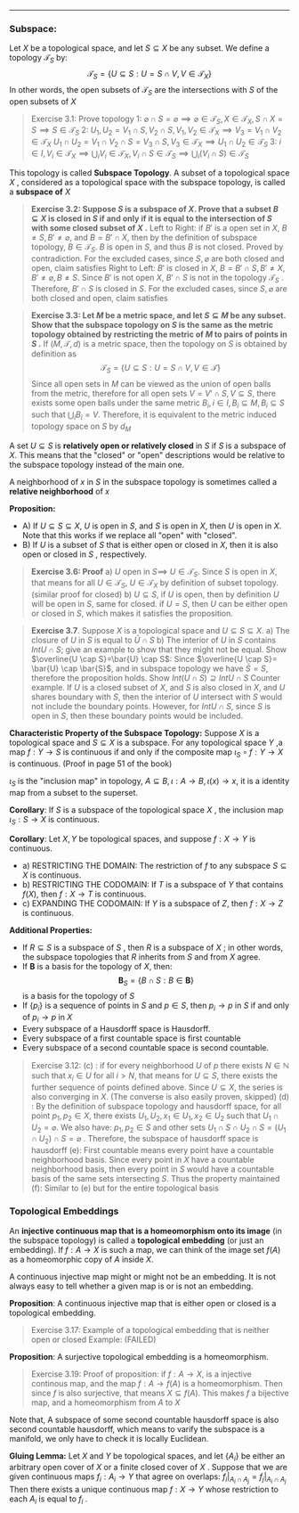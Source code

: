 ------
### Subspace:

Let $X$ be a topological space, and let $S \subseteq X$ be any subset. We define a topology $\mathcal{T}_{S}$ by: $$\mathcal{T}_{S} = \{ U \subseteq S : U = S \cap V ,V\in \mathcal{T}_{X}\}$$
In other words, the open subsets of $\mathcal{T}_{S}$ are the intersections with $S$ of the open subsets of $X$

> Exercise 3.1: Prove topology
> 1: $\varnothing \cap S = \varnothing \implies \varnothing \in \mathcal{T}_{S}, X \in \mathcal{T}_{X},S\cap X=S \implies S\in \mathcal{T}_{S}$
> 2: $U_{1},U_{2} = V_{1} \cap S, V_{2}\cap S, V_{1},V_{2} \in \mathcal{T}_{X}\implies V_{3} = V_{1} \cap V_{2} \in \mathcal{T}_{X}$
> $U_{1} \cap U_{2} =V_{1}\cap V_{2} \cap S=V_{3}\cap S,V_{3} \in \mathcal{T}_{X} \implies U_{1} \cap U_{2}  \in \mathcal{T}_{S}$ 
> 3: $i\in I,V_{i}\in \mathcal{T}_{X} \implies\bigcup_{i} V_{i} \in \mathcal{T}_{X},V_{i} \cap S \in \mathcal{T}_{S} \implies\bigcup_{i}(V_{i}\cap S) \in \mathcal{T}_{S}$  

This topology is called **Subspace Topology**. A subset of a topological space $X$ , considered as a topological space with the subspace topology, is called a **subspace of** $X$

> **Exercise 3.2: Suppose $S$ is a subspace of $X$. Prove that a subset $B \subseteq X$ is closed in $S$ if and only if it is equal to the intersection of $S$ with some closed subset of $X$ .**
> Left to Right:
> if $B'$ is a open set in $X$, $B\neq S, B' \neq \varnothing$, and $B =B' \cap X$,  then by the definition of subspace topology, $B \in \mathcal{T}_{S}$.  $B$ is open in $S$, and thus $B$ is not closed. Proved by contradiction.
> For the excluded cases, since $S,\varnothing$ are both closed and open, claim satisfies
> Right to Left:
>  $B'$ is closed in $X$, $B = B' \cap S, B' \neq X,B' \neq \varnothing, B \neq S$. Since $B'$ is not open $X$, $B' \cap S$ is not in the topology $\mathcal{T}_{S}$ . Therefore, $B' \cap S$ is closed in $S$.
>  For the excluded cases, since $S,\varnothing$ are both closed and open, claim satisfies

> **Exercise 3.3: Let $M$ be a metric space, and let $S \subseteq M$ be any subset. Show that the subspace topology on $S$ is the same as the metric topology obtained by restricting the metric of $M$ to pairs of points in $S$ .**
> If $(M,\mathcal{T},d)$ is a metric space, then the topology on $S$ is obtained by definition as  $$\mathcal{T}_{S} = \{ U \subseteq S : U = S \cap V ,V\in \mathcal{T}\}$$
> Since all open sets in $M$ can be viewed as the union of open balls from the metric, therefore for all open sets $V = V' \cap S,V\subseteq S$, there exists some open balls under the same metric $B_{i},i\in I,B_{i}\subseteq M, B_{i}\subseteq S$ such that $\bigcup_{i}B_{i}=V$. Therefore, it is equivalent to the metric induced topology space on $S$ by $d_{M}$ 

A set $U \subseteq S$ is **relatively open or relatively closed** in $S$ if $S$ is a subspace of $X$. This means that the "closed" or "open" descriptions would be relative to the subspace topology instead of the main one.

A neighborhood of $x$ in $S$ in the subspace topology is sometimes called a **relative neighborhood** of $x$

**Proposition:** 

- A) If $U \subseteq S \subseteq X$, $U$ is open in $S$, and $S$ is open in $X$, then $U$ is open in $X$. Note that this works if we replace all "open" with "closed".
- B) If $U$ is a subset of $S$ that is either open or closed in $X$, then it is also open or closed in $S$ , respectively.

> **Exercise 3.6: Proof**
> a) $U$ open in $S \implies$ $U \in \mathcal{T}_{S}$. Since $S$ is open in $X$, that means for all $U \in \mathcal{T}_{S}$, $U \in \mathcal{T}_{X}$ by definition of subset topology. (similar proof for closed)
> b) $U \subseteq S$, if $U$ is open, then by definition $U$ will be open in $S$, same for closed. if $U=S$, then $U$ can be either open or closed in $S$, which makes it satisfies the proposition.

> **Exercise 3.7**. Suppose $X$ is a topological space and $U \subseteq S \subseteq X$.
> a) The closure of $U$ in $S$ is equal to $\bar{U} \cap S$
> b) The interior of $U$ in $S$ contains $IntU \cap S$; give an example to show that they might not be equal.
> Show  $\overline{U \cap S}=\bar{U} \cap S$: Since $\overline{U \cap S}= \bar{U} \cap \bar{S}$, and in subspace topology we have $\bar{S}=S$, therefore the proposition holds.
> Show $Int(U \cap S) \supseteq Int U \cap S$ Counter example. If $U$ is a closed subset of $X$, and $S$ is also closed in $X$, and $U$ shares boundary with $S$, then the interior of $U$ intersect with $S$ would not include the boundary points. However, for $Int U\cap S$, since $S$ is open in $S$, then these boundary points would be included.

 **Characteristic Property of the Subspace Topology:** Suppose $X$ is a topological space and $S \subseteq X$ is a subspace. For any topological space $Y$ ,a map $f:Y\to S$ is continuous if and only if the composite map $\iota_{S} \circ f:Y\to X$ is continuous. (Proof in page 51 of the book)

$\iota_{S}$ is the "inclusion map" in topology, $A\subseteq B,\iota_{}:A\to B,\iota(x) \to x$, it is a identity map from a subset to the superset.

**Corollary**: If $S$ is a subspace of the topological space $X$ , the inclusion map $\iota_{S}:S\to X$ is continuous.

**Corollary**: Let $X,Y$ be topological spaces, and suppose $f:X\to Y$ is continuous. 

- a) RESTRICTING THE DOMAIN: The restriction of $f$ to any subspace $S \subseteq X$ is continuous.
- b) RESTRICTING THE CODOMAIN: If $T$ is a subspace of $Y$ that contains $f(X)$, then $f:X\to T$ is continuous.
- c) EXPANDING THE CODOMAIN: If $Y$ is a subspace of $Z$, then $f:X\to Z$ is continuous.

**Additional Properties:**

- If $R \subseteq S$ is a subspace of $S$ , then $R$ is a subspace of $X$ ; in other words, the subspace topologies that $R$ inherits from $S$ and from $X$ agree.
- If $\mathbf{B}$ is a basis for the topology of $X$, then: $$\mathbf{B}_{S} = \{  B \cap S : B \in \mathbf{B}\}$$ is a basis for the topology of $S$
- If $\{  p_{i} \}$ is a sequence of points in $S$ and $p \in S$, then $p_{i}\to p$ in $S$ if and only of $p_{i}\to p$ in $X$
- Every subspace of a Hausdorff space is Hausdorff.
- Every subspace of a first countable space is first countable
- Every subspace of a second countable space is second countable.

> Exercise 3.12:
> (c) : if for every neighborhood $U$ of $p$ there exists $N \in \mathbb{N}$ such that $x_{i} \in U$ for all $i>N$, that means for $U \subseteq S$, there exists the further sequence of points defined above. Since $U \subseteq X$, the series is also converging in $X$. (The converse is also easily proven, skipped)
> (d) : By the definition of subspace topology and hausdorff space, for all point $p_{1},p_{2} \in X$, there exists $U_{1},U_{2},x_{1}\in U_{1},x_{2} \in U_{2}$ such that $U_{1} \cap U_{2} = \varnothing$. We also have: $p_{1},p_{2}\in S$ and other sets $U_{1}\cap S \cap U_{2}\cap S =(U_{1}\cap U_{2}) \cap S=\varnothing$ . Therefore, the subspace of hausdorff space is hausdorff
> (e): First countable means every point have a countable neighborhood basis. Since every point in $X$ have a countable neighborhood basis, then every point in $S$ would have a countable basis of the same sets intersecting $S$. Thus the property maintained
> (f): Similar to (e) but for the entire topological basis

### Topological Embeddings

An **injective continuous map that is a homeomorphism onto its image** (in the subspace topology) is called a **topological embedding** (or just an embedding). If $f:A\to X$ is such a map, we can think of the image set $f(A)$ as a homeomorphic copy of $A$ inside $X$.

A continuous injective map might or might not be an embedding. It is not always easy to tell whether a given map is or is not an embedding.

**Proposition**: A continuous injective map that is either open or closed is a topological embedding.

> Exercise 3.17: Example of a topological embedding that is neither open or closed
> Example: (FAILED)

**Proposition**: A surjective topological embedding is a homeomorphism.
 
> Exercise 3.19: Proof of proposition:
> if $f:A\to X$, is a injective continous map, and the map $f: A\to f(A)$ is a homeomorphism. Then since $f$ is also surjective, that means $X \subseteq f(A)$. This makes $f$ a bijective map, and a homeomorphism from $A$ to $X$

Note that, A subspace of some second countable hausdorff space is also second countable hausdorff, which means to varify the subspace is a manifold, we only have to check it is locally Euclidean.

**Gluing Lemma:** Let $X$ and $Y$ be topological spaces, and let $\{ A_{i} \}$ be either an arbitrary open cover of $X$ or a finite closed cover of $X$ . Suppose that we are given continuous maps $f_{i}:A_{i}\to Y$ that agree on overlaps: $f_{i}|_{A_{i}\cap A_{j}}=f_{j}|_{A_{i}\cap A_{j}}$ Then there exists a unique continuous map $f:X\to Y$ whose restriction to each $A_{i}$ is equal to $f_{i}$ .